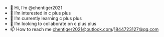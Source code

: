 - 👋 Hi, I’m @chentiger2021
- 👀 I’m interested in c plus plus
- 🌱 I’m currently learning c plus plus
- 💞️ I’m looking to collaborate on c plus plus
- 📫 How to reach me chentiger2021@outlook.com/1844723127@qq.com

<!---
chentiger2021/chentiger2021 is a ✨ special ✨ repository because its `README.md` (this file) appears on your GitHub profile.
You can click the Preview link to take a look at your changes.
--->
